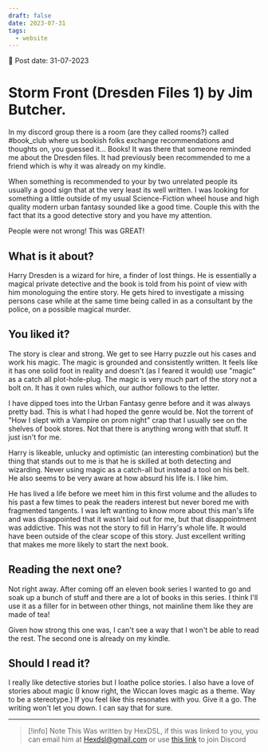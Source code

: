 ```yaml
---
draft: false
date: 2023-07-31
tags:
  - website
---
```


📆 Post date: 31-07-2023

# Storm Front (Dresden Files 1) by Jim Butcher.

In my discord group there is a room (are they called rooms?) called #book_club where us bookish folks exchange recommendations and thoughts on, you guessed it... Books! It was there that someone reminded me about the Dresden files. It had previously been recommended to me a friend which is why it was already on my kindle.

When something is recommended to your by two unrelated people its usually a good sign that at the very least its well written. I was looking for something a little outside of my usual Science-Fiction wheel house and high quality modern urban fantasy sounded like a good time. Couple this with the fact that its a good detective story and you have my attention.

People were not wrong! This was GREAT!

## What is it about?

Harry Dresden is a wizard for hire, a finder of lost things. He is essentially a magical private detective and the book is told from his point of view with him monologuing the entire story. He gets hired to investigate a missing persons case while at the same time being called in as a consultant by the police, on a possible magical murder.

## You liked it?

The story is clear and strong. We get to see Harry puzzle out his cases and work his magic. The magic is grounded and consistently written. It feels like it has one solid foot in reality and doesn't (as I feared it would) use "magic" as a catch all plot-hole-plug. The magic is very much part of the story not a bolt on. It has it own rules which, our author follows to the letter.

I have dipped toes into the Urban Fantasy genre before and it was always pretty bad. This is what I had hoped the genre would be. Not the torrent of "How I slept with a Vampire on prom night" crap that I usually see on the shelves of book stores. Not that there is anything wrong with that stuff. It just isn't for me.

Harry is likeable, unlucky and optimistic (an interesting combination) but the thing that stands out to me is that he is skilled at both detecting and wizarding. Never using magic as a catch-all but instead a tool on his belt. He also seems to be very aware at how absurd his life is. I like him.

He has lived a life before we meet him in this first volume and the alludes to his past a few times to peak the readers interest but never bored me with fragmented tangents. I was left wanting to know more about this man's life and was disappointed that it wasn't laid out for me, but that disappointment was addictive. This was not the story to fill in Harry's whole life. It would have been outside of the clear scope of this story. Just excellent writing that makes me more likely to start the next book.

## Reading the next one?

Not right away. After coming off an eleven book series I wanted to go and soak up a bunch of stuff and there are a lot of books in this series. I think I'll use it as a filler for in between other things, not mainline them like they are made of tea!

Given how strong this one was, I can't see a way that I won't be able to read the rest. The second one is already on my kindle.

## Should I read it?

I really like detective stories but I loathe police stories. I also have a love of stories about magic (I know right, the Wiccan loves magic as a theme. Way to be a stereotype.) If you feel like this resonates with you. Give it a go. The writing won't let you down. I can say that for sure.

---

> [!info] Note
> This Was written by HexDSL, if this was linked to you, you can email him at [Hexdsl@gmail.com](mailto:hexdsl@gmail.com) or use [this link](https://discord.hexdsl.com) to join Discord
